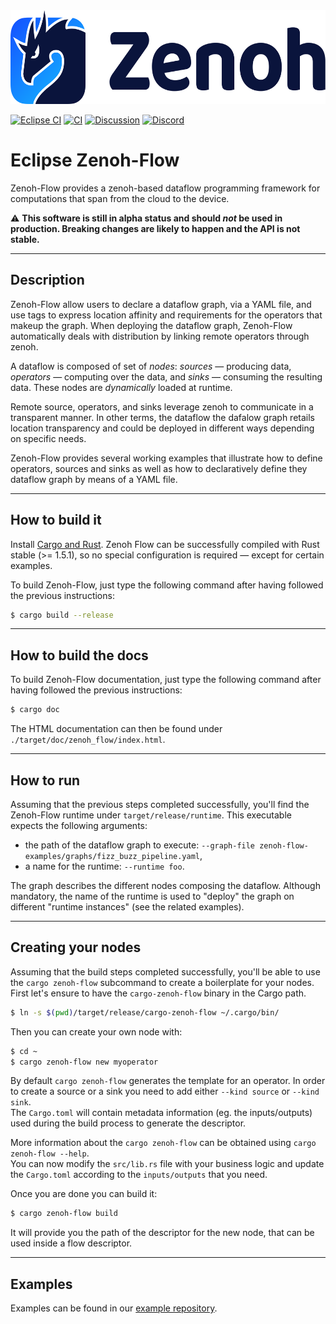 <img src="https://raw.githubusercontent.com/eclipse-zenoh/zenoh/master/zenoh-dragon.png" height="150">


[![Eclipse CI](https://ci.eclipse.org/zenoh/buildStatus/icon?job=zenoh-flow-nightly&subject=Eclipse%20CI)](https://ci.eclipse.org/zenoh/view/Zenoh%20Flow/job/zenoh-flow-nightly/)
[![CI](https://github.com/eclipse-zenoh/zenoh-flow/actions/workflows/ci.yml/badge.svg)](https://github.com/eclipse-zenoh/zenoh-flow/actions/workflows/ci.yml)
[![Discussion](https://img.shields.io/badge/discussion-on%20github-blue)](https://github.com/eclipse-zenoh/roadmap/discussions)
[![Discord](https://img.shields.io/badge/chat-on%20discord-blue)](https://discord.gg/vSDSpqnbkm)


# Eclipse Zenoh-Flow

Zenoh-Flow provides a zenoh-based dataflow programming framework for computations that span from the cloud to the device.

:warning: **This software is still in alpha status and should _not_ be used in production. Breaking changes are likely to happen and the API is not stable.**

-----------
## Description

Zenoh-Flow allow users to declare a dataflow graph, via a YAML file, and use tags to express location affinity and requirements for the operators that makeup the graph. When deploying the dataflow graph, Zenoh-Flow automatically deals with distribution by linking remote operators through zenoh.

A dataflow is composed of set of _nodes_: _sources_ — producing data, _operators_ — computing over the data, and _sinks_ — consuming the resulting data. These nodes are _dynamically_ loaded at runtime.

Remote source, operators, and sinks leverage zenoh to communicate in a transparent manner. In other terms, the dataflow the dafalow graph retails location transparency and could be deployed in different ways depending on specific needs.

Zenoh-Flow provides several working examples that illustrate how to define operators, sources and sinks as well as how to declaratively define they dataflow graph by means of a YAML file.

-----------
## How to build it

Install [Cargo and Rust](https://doc.rust-lang.org/cargo/getting-started/installation.html). Zenoh Flow can be successfully compiled with Rust stable (>= 1.5.1), so no special configuration is required — except for certain examples.

To build Zenoh-Flow, just type the following command after having followed the previous instructions:

```bash
$ cargo build --release
```


-----------
## How to build the docs

To build Zenoh-Flow documentation, just type the following command after having followed the previous instructions:

```bash
$ cargo doc
```

The HTML documentation can then be found under `./target/doc/zenoh_flow/index.html`.


-----------
## How to run

Assuming that the previous steps completed successfully, you'll find the Zenoh-Flow runtime under `target/release/runtime`. This executable expects the following arguments:

- the path of the dataflow graph to execute: `--graph-file zenoh-flow-examples/graphs/fizz_buzz_pipeline.yaml`,
- a name for the runtime: `--runtime foo`.

The graph describes the different nodes composing the dataflow. Although mandatory, the name of the runtime is used to "deploy" the graph on different "runtime instances" (see the related examples).


-----------
## Creating your nodes

Assuming that the build steps completed successfully, you'll be able to use the `cargo zenoh-flow` subcommand to create a boilerplate for your nodes.
First let's ensure to have the `cargo-zenoh-flow` binary in the Cargo path.

```bash
$ ln -s $(pwd)/target/release/cargo-zenoh-flow ~/.cargo/bin/
```

Then you can create your own node with:

```bash
$ cd ~
$ cargo zenoh-flow new myoperator
```

By default `cargo zenoh-flow` generates the template for an operator. In order to create a source or a sink you need to add either `--kind source` or `--kind sink`.\
The `Cargo.toml` will contain metadata information (eg. the inputs/outputs) used during the build process to generate the descriptor.


More information about the `cargo zenoh-flow` can be obtained using `cargo zenoh-flow --help`.\
You can now modify the `src/lib.rs` file with your business logic and update the `Cargo.toml` according to the `inputs/outputs` that you need.

Once you are done you can build it:

```bash
$ cargo zenoh-flow build
```

It will provide you the path of the descriptor for the new node, that can be used inside a flow descriptor.

-----------
## Examples

Examples can be found in our [example repository](https://github.com/atolab/zenoh-flow-examples).
